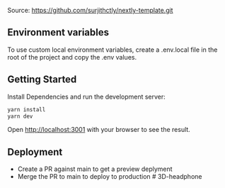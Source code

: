 Source: https://github.com/surjithctly/nextly-template.git

## Environment variables

To use custom local environment variables, create a .env.local file in the root of the project and copy the .env values.

## Getting Started

Install Dependencies and run the development server:

```bash
yarn install
yarn dev
```

Open [http://localhost:3001](http://localhost:3001) with your browser to see the result.

## Deployment

- Create a PR against main to get a preview deplyment
- Merge the PR to main to deploy to production
#   3 D - h e a d p h o n e  
 